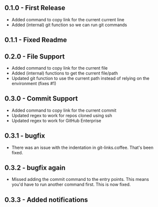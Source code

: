 ## 0.1.0 - First Release
* Added command to copy link for the current current line
* Added (internal) git function so we can run git commands

## 0.1.1 - Fixed Readme

## 0.2.0 - File Support
* Added command to copy link for the current file
* Added (internal) functions to get the current file/path
* Updated git function to use the current path instead of relying on the environment (fixes #1)

## 0.3.0 - Commit Support
* Added command to copy link for the current commit
* Updated regex to work for repos cloned using ssh
* Updated regex to work for GitHub Enterprise

## 0.3.1 - bugfix
* There was an issue with the indentation in git-links.coffee. That's been fixed.

## 0.3.2 - bugfix again
* Missed adding the commit command to the entry points. This means you'd have to run another command first. This is now fixed.

## 0.3.3 - Added notifications
